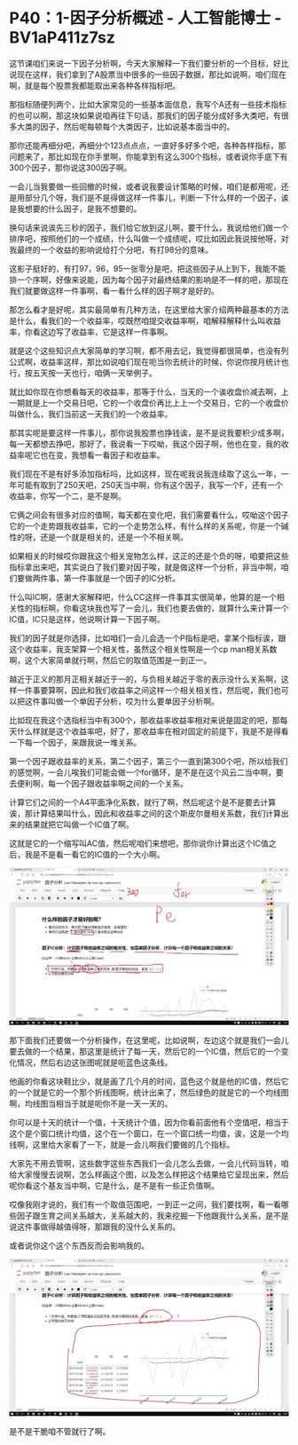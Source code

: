 # P40：1-因子分析概述 - 人工智能博士 - BV1aP411z7sz

这节课咱们来说一下因子分析啊，今天大家解释一下我们要分析的一个目标，好比说现在这样，我们拿到了A股票当中很多的一些因子数据，那比如说啊，咱们现在啊，就是每个股票我都能取出来各种各样指标吧。

那指标随便列两个，比如大家常见的一些基本面信息，我写个A还有一些技术指标的也可以啊，那这块如果说咱再往下句话，那我们的因子能分成好多大类吧，有很多大类的因子，然后呢每顿每个大类因子，比如说基本面当中的。

那你还能再细分吧，再细分个123点点点，一直好多好多个吧，各种各样指标，那问题来了，那比如现在你手里啊，你能拿到有这么300个指标，或者说你手底下有300个因子，那你说这300因子啊。

一会儿当我要做一些回撤的时候，或者说我要设计策略的时候，咱们是都用呢，还是用部分几个呀，我们是不是得做这样一件事儿，判断一下什么样的一个因子，诶是我想要的什么因子，是我不想要的。

换句话来说诶先三秒的因子，我们给它放到这儿啊，要干什么，我说给他们做一个排序吧，按照他们的一个成绩，什么叫做一个成绩呢，哎比如因此我说按他呀，对我最终的一个收益的影响说给打个分吧，有打98分的意味。

这影子挺好的，有打97，96，95一张零分是吧，把这些因子从上到下，我能不能排一个序啊，好像来说能，因为每个因子对最终结果的影响是不一样的吧，那现在我们就要做这样一件事啊，看一看什么样的因子啊才是好的。

那怎么看才是好呢，其实最简单有几种方法，在这里给大家介绍两种最基本的方法是什么，看我们的一个收益率，哎既然咱提交收益率啊，咱解释解释什么叫收益率，你看这边写了收益率，它是这样一件事啊。

就是这个这些知识点大家简单的学习啊，都不用去记，我觉得都很简单，也没有列公式啊，收益率这样，那比如说咱们现在呃当你去统计的时候，你说你按月统计也行，按五天按一天也行，咱俩一天举例子。

就比如你现在你想看每天的收益率，那等于什么，当天的一个诶收盘价减去啊，上一期就是上一个交易日吧，它的一个收盘价再比上上一个交易日，它的一个收盘价叫做什么，我们当前这一天我们的一个收益率。

那其实呢是要这样一件事儿，那你说我股票也挣钱诶，是不是说我要积少成多啊，每一天都想去挣吧，那好了，我说看一下哎呦，我这个因子啊，他也在变，我的收益率呢它也在变，我想看一看因子和收益率。

我们现在不是有好多添加指标吗，比如这样，现在呢我说我连续取了这么一年，一年可能有取到了250天吧，250天当中啊，你有这个因子，我写一个F，还有一个收益率，你写一个二，是不是啊。

它俩之间会有很多对应的值啊，每天都在变化吧，我们需要看什么，哎呦这个因子它的一个走势跟我收益率，它的一个走势怎么样，有什么样的关系呢，你是一个碱性的呀，还是一个就是相关的，还是一个不相关啊。

如果相关的时候哎你跟我这个相关宠物怎么样，这正的还是个负的呀，咱要把这些指标拿出来吧，其实说白了我们要对因子唉，就是做这样一个分析，非当中啊，咱们要做两件事，第一件事就是一个因子的IC分析。

什么叫IC啊，感谢大家解释吧，什么CC这样一件事其实很简单，他算的是一个相关性的指标啊，你看这块我也写了一会儿，我们也要去做的，就算什么来计算一个IC值，IC只是这样，他说啊计算一下因子啊。

我们的因子就是你选择，比如咱们一会儿会选一个P指标是吧，拿某个指标诶，跟这个收益率，我支架算一个相关性，虽然这个相关性啊是一个cp man相关系数啊，这个大家简单就行啊，然后它的取值范围是一到正一。

越近于正义的那月正相关越近于一的，与负相关越近于零的表示没什么关系啊，这样一件事要算啊，因此和我们收益率之间这样一个相关相关性，然后呢，我们也可以把这件事叫做一个单因子分析，哎为什么要单因子分析啊。

比如现在我这个选指标当中有300个，那收益率收益率相对来说是固定的吧，那每天什么样就是这个收益率吧，好了，那收益率在相对固定的前提下，我是不是得看一下每一个因子，来跟我说一堆关系。

第一个因子跟收益率的关系，第二个因子，第三个一直到第300个吧，所以给我们的感觉啊，一会儿唉我们可能会做一个for循环，是不是在这个风云二当中啊，要去便利啊，每一个因子跟收益率啊之间的一个关系。

计算它们之间的一个A4平面净化系数，就行了啊，然后呢这个是不是要去计算诶，那计算结果叫什么，因此和收益率之间的这个斯皮尔曼相关系数，我们计算出来的结果就把它叫做一个IC值了啊。

这就是它的一个缩写叫AC值，然后呢咱们来想吧，那你说你计算出这个IC值之后，我是不是看一看它的IC值的一个大小啊。



![](img/18821b9b533e2372e0cebd12e8bc2f9b_1.png)

那下面我们还要做一个分析操作，在这里呢，比如说啊，左边这个就是我们一会儿要去做的一个结果，那这里是统计了每一天，然后它的一个IC值，然后它的一个变化情况，然后右边这张图呢就是呃蓝色这条线。

他画的你看这块鞋比少，就是画了几个月的时间，蓝色这个就是他的IC值，然后它的一个就是它的一个那个折线图啊，统计出来了，然后绿色的就是它的一个均线图啊，均线图当相当于就是呃你不是一天一天的。

你可以是十天的统计一个值，十天统计个值，因为你看前面他有个空值吧，相当于这个是个窗口统计均值，这个在一个窗口，在一个窗口统一均值，诶，这是一个均线啊，这里给大家看了一下，就是一会儿啊我们要做的几个指标。

大家先不用去管啊，这些数字这些东西我们一会儿怎么去做，一会儿代码当转，咱给大家慢慢去说啊，怎么样画这个图，以及怎么样把这个结果给它呈现出来，然后呢你看这个基友当中啊，它是什么，是不是有一些正负值啊。

哎像我刚才说的，我们有一个取值范围吧，一到正一之间，我们要找啊，看一看哪些因子跟生育之间关系越大，关系越大的，我来挖掘一下他跟我什么关系，是不是说这件事做得越值得呀，那跟我的没什么关系的。

或者说你这个这个东西反而会影响我的。

![](img/18821b9b533e2372e0cebd12e8bc2f9b_3.png)

是不是干脆咱不管就行了啊。